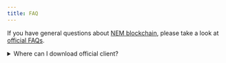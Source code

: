 ```yaml
---
title: FAQ
---
```


If you have general questions about [NEM blockchain](https://nem.io), please take a look at
[official FAQs](https://blog.nem.io/faq-en/).

<details>
  <summary>Where can I download official client?</summary>
  <p>NEM Nano Wallet <a href="https://nem.io/downloads/">here</a>.</p>
</details>
